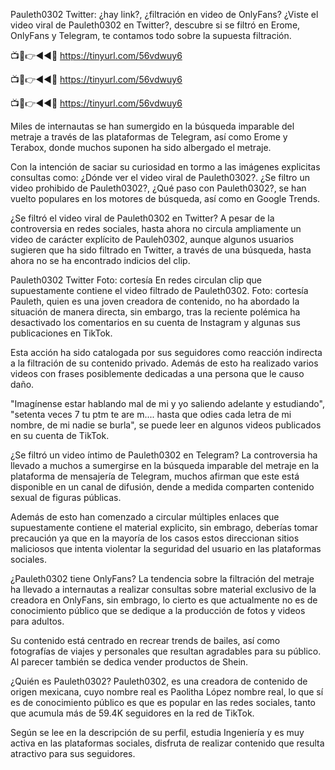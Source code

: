 Pauleth0302 Twitter: ¿hay link?, ¿filtración en video de OnlyFans?
¿Viste el video viral de Pauleth0302 en Twitter?, descubre si se filtró en Erome, OnlyFans y Telegram, te contamos todo sobre la supuesta filtración.


📺📱👉◄◄🔴 https://tinyurl.com/56vdwuy6

📺📱👉◄◄🔴 https://tinyurl.com/56vdwuy6

📺📱👉◄◄🔴 https://tinyurl.com/56vdwuy6


Miles de internautas se han sumergido en la búsqueda imparable del metraje a través de las plataformas de Telegram, así como Erome y Terabox, donde muchos suponen ha sido albergado el metraje.

Con la intención de saciar su curiosidad en tormo a las imágenes explicitas consultas como: ¿Dónde ver el video viral de Pauleth0302?. ¿Se filtro un video prohibido de Pauleth0302?, ¿Qué paso con Pauleth0302?, se han vuelto populares en los motores de búsqueda, así como en Google Trends.


¿Se filtró el video viral de Pauleth0302 en Twitter?
A pesar de la controversia en redes sociales, hasta ahora no circula ampliamente un video de carácter explícito de Pauleh0302, aunque algunos usuarios sugieren que ha sido filtrado en Twitter, a través de una búsqueda, hasta ahora no se ha encontrado indicios del clip.

Pauleth0302 Twitter Foto: cortesía
En redes circulan clip que supuestamente contiene el video filtrado de Pauleth0302. Foto: cortesía
Pauleth, quien es una joven creadora de contenido, no ha abordado la situación de manera directa, sin embargo, tras la reciente polémica ha desactivado los comentarios en su cuenta de Instagram y algunas sus publicaciones en TikTok.

Esta acción ha sido catalogada por sus seguidores como reacción indirecta a la filtración de su contenido privado. Además de esto ha realizado varios videos con frases posiblemente dedicadas a una persona que le causo daño.

"Imagínense estar hablando mal de mi y yo saliendo adelante y estudiando", "setenta veces 7 tu ptm te are m.... hasta que odies cada letra de mi nombre, de mi nadie se burla", se puede leer en algunos videos publicados en su cuenta de TikTok.


¿Se filtró un video íntimo de Pauleth0302 en Telegram?
La controversia ha llevado a muchos a sumergirse en la búsqueda imparable del metraje en la plataforma de mensajería de Telegram, muchos afirman que este está disponible en un canal de difusión, dende a medida comparten contenido sexual de figuras públicas.

Además de esto han comenzado a circular múltiples enlaces que supuestamente contiene el material explicito, sin embrago, deberías tomar precaución ya que en la mayoría de los casos estos direccionan sitios maliciosos que intenta violentar la seguridad del usuario en las plataformas sociales.

¿Pauleth0302 tiene OnlyFans?
La tendencia sobre la filtración del metraje ha llevado a internautas a realizar consultas sobre material exclusivo de la creadora en OnlyFans, sin embrago, lo cierto es que actualmente no es de conocimiento público que se dedique a la producción de fotos y videos para adultos.

Su contenido está centrado en recrear trends de bailes, así como fotografías de viajes y personales que resultan agradables para su público. Al parecer también se dedica vender productos de Shein.

¿Quién es Pauleth0302?
Pauleth0302, es una creadora de contenido de origen mexicana, cuyo nombre real es Paolitha López nombre real, lo que sí es de conocimiento público es que es popular en las redes sociales, tanto que acumula más de 59.4K seguidores en la red de TikTok.

Según se lee en la descripción de su perfil, estudia Ingeniería y es muy activa en las plataformas sociales, disfruta de realizar contenido que resulta atractivo para sus seguidores.
